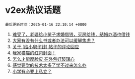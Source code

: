 # v2ex热议话题

`最后更新时间：2025-01-16 22:10:14 +0800`

1. [难受了，老婆给小舅子求婚借钱，买房给钱，结婚办酒也借钱](https://www.v2ex.com/t/1105435)
1. [大家有没有什么书或者办法可以缓解焦虑？](https://www.v2ex.com/t/1105428)
1. [关于 [给小舅子钱] 帖子的评论回应](https://www.v2ex.com/t/1105494)
1. [我家猫猫的红包封面！](https://www.v2ex.com/t/1105467)
1. [怎么才能厚脸皮 在外包好玻璃心](https://www.v2ex.com/t/1105453)
1. [感觉要学的技术太多了学不过来怎么办](https://www.v2ex.com/t/1105429)
1. [小学有必要上私立？](https://www.v2ex.com/t/1105452)

